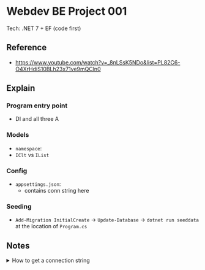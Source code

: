 # Webdev BE Project 001

Tech: .NET 7 + EF (code first)

## Reference

- <https://www.youtube.com/watch?v=_8nLSsK5NDo&list=PL82C6-O4XrHdiS10BLh23x71ve9mQCln0>

## Explain

### Program entry point

- DI and all three A

### Models

- `namespace`:
- `IClt` vs `IList`

### Config

- `appsettings.json`:
  - contains conn string here

### Seeding

- `Add-Migration InitialCreate` -> `Update-Database` -> `dotnet run seeddata` at the location of `Program.cs`

## Notes

<details>
<summary>How to get a connection string</summary>

1. VS -> Search bar -> SQL Server Object Explorer -> click icon Add SQL Server
2. Go to SQL Server Manga Studio -> Props -> get the Name (e.g. DESKTOP-123ABC)
3. After establish conn in VS, Props the desired DB -> Find the ConnStr in there

</details>
